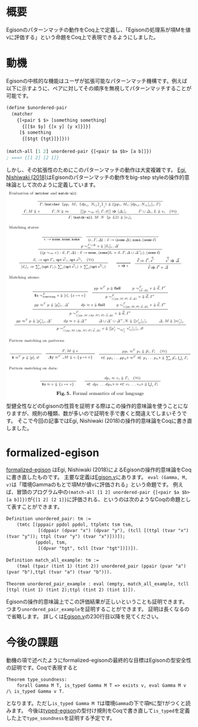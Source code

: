 # 概要
Egisonのパターンマッチの動作をCoq上で定義し、「Egisonの処理系が項Mを値vに評価する」という命題をCoq上で表現できるようにしました。

# 動機
Egisonの中核的な機能はユーザが拡張可能なパターンマッチ機構です。例えば以下に示すように、ペアに対してその順序を無視してパターンマッチすることが可能です。
```lisp
(define $unordered-pair
  (matcher
    {[<pair $ $> [something something]
      {[[$x $y] {[x y] [y x]}]}]
     [$ something
      {[$tgt {tgt}]}]}))

(match-all [1 2] unordered-pair {[<pair $a $b> [a b]]})
; ===> {[1 2] [2 1]}
```
しかし、その拡張性のためにこのパターンマッチの動作は大変複雑です。
[Egi, Nishiwaki (2018)](https://arxiv.org/abs/1808.10603)はEgisonのパターンマッチの動作をbig-step styleの操作的意味論として次のように定義しています。
![Egisonの操作的意味論](https://raw.githubusercontent.com/akawashiro/formalized-egison/master/semantics.png)
型健全性などのEgisonの性質を証明する際はこの操作的意味論を使うことになりますが、規則の種類、数が多いので証明を手で書くと間違えてしまいそうです。
そこで今回の記事ではEgi, Nishiwaki (2018)の操作的意味論をCoqに書き直しました。

# formalized-egison
[formalized-egison](https://github.com/akawashiro/formalized-egison) はEgi, Nishiwaki (2018)によるEgisonの操作的意味論をCoqに書き直したものです。
主要な定義は[Egison.v](https://github.com/akawashiro/formalized-egison/blob/master/Egison.v)にあります。
`eval (Gamma, M, v)`は「環境Gammaのもとで項Mが値vに評価される」という命題です。
例えば、冒頭のプログラム中の`(match-all [1 2] unordered-pair {[<pair $a $b> [a b]]})`が`{[1 2] [2 1]}`に評価される、というのは次のようなCoqの命題として表すことができます。
```Coq
Definition unordered_pair: tm :=
    (tmtc [(pppair ppdol ppdol, ttplmtc tsm tsm,
            [(dppair (dpvar "x") (dpvar "y"), (tcll [(ttpl (tvar "x") (tvar "y")); ttpl (tvar "y") (tvar "x")]))]);
           (ppdol, tsm,
            [(dpvar "tgt", tcll [tvar "tgt"])])]).

Definition match_all_example: tm :=
    (tmal (tpair (tint 1) (tint 2)) unordered_pair (ppair (pvar "a") (pvar "b"),ttpl (tvar "a") (tvar "b"))).

Theorem unordered_pair_example : eval (empty, match_all_example, tcll [ttpl (tint 1) (tint 2);ttpl (tint 2) (tint 1)]).
```
Egisonの操作的意味論上でこの評価結果が正しいということも証明できます。
つまり`unordered_pair_example`を証明することができます。
証明は長くなるので省略します。
詳しくは[Egison.v](https://github.com/akawashiro/formalized-egison/blob/master/Egison.v)の230行目以降を見てください。

# 今後の課題
動機の項で述べたようにformalized-egisonの最終的な目標はEgisonの型安全性の証明です。Coqで表現すると
```coq
Theorem type_soundness:
    forall Gamma M T, is_typed Gamma M T => exists v, eval Gamma M v /\ is_typed Gamma v T.
```
となります。ただし`is_typed Gamma M T`は環境`Gamma`の下で項`M`に型`T`がつくと読みます。
今後は[typed-egison](https://github.com/egison/typed-egison)の型付け規則をCoqで書き直して`is_typed`を定義した上で`type_soundness`を証明する予定です。

